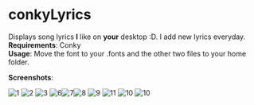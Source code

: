 # conkyLyrics
Displays song lyrics **I** like on **your** desktop :D. I add new lyrics everyday.   
**Requirements**: Conky  
**Usage**: Move the font to your .fonts and the other two files to your home folder.  
  
**Screenshots**:  
  
![1](https://user-images.githubusercontent.com/69459954/169827634-a62c9bc2-8968-43f0-ba44-e7e365acbd11.png)
![2](https://user-images.githubusercontent.com/69459954/169827668-60bd539a-473f-4f4d-ba05-a6b49955068c.png)
![3](https://user-images.githubusercontent.com/69459954/169827682-793cf874-d149-4d5b-bd23-f068659adb42.png)
![6](https://user-images.githubusercontent.com/69459954/169827703-9ff3fe5b-b1e9-440c-91c8-24cfcff0e277.png)![7](https://user-images.githubusercontent.com/69459954/169827735-c3cea7d8-b498-455d-9a45-6529463c48e4.png)![8](https://user-images.githubusercontent.com/69459954/169827770-716f9acd-c953-4f96-a2f9-9689fe4421a1.png)
![9](https://user-images.githubusercontent.com/69459954/169827788-49ac6aaf-6c92-429e-a244-a4b2894a7ee6.png)
![11](https://user-images.githubusercontent.com/69459954/169828786-66355d7a-420e-4ae4-9a82-46241514dbbc.png)
![10](https://user-images.githubusercontent.com/69459954/169828511-d40f72d9-2882-402c-9d9e-4b32837244df.png)
![10](https://user-images.githubusercontent.com/69459954/169881204-997af764-5a65-4c13-8653-0eef8c4c3560.png)

